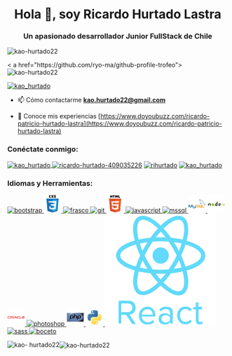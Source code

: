 <h1 align="center">Hola 👋, soy Ricardo Hurtado Lastra</h1>
<h3 align="center">Un apasionado desarrollador Junior FullStack de Chile</h3>

<p align="left"> <img src="https://komarev.com/ghpvc/?username=kao-hurtado22&label=Profile%20views&color=0e75b6&style=flat" alt="kao-hurtado22" /> </p>

<p align="left"> < a href="https://github.com/ryo-ma/github-profile-trofeo"><img src="https://github-perfil-trofeo.vercel.app/?username=kao-hurtado22" alt ="kao-hurtado22" /></a> </p>

<p align="left"> <a href="https://twitter.com/kao_hurtado" target="blank"><img src=" https://img.escudos.io/twitter/follow/kao_hurtado?logo=twitter&style=for-the-badge" alt="kao_hurtado" /></a> </p>

- 📫 Cómo contactarme **kao.hurtado22@gmail.com**

- 📄 Conoce mis experiencias [https://www.doyoubuzz.com/ricardo-patricio-hurtado-lastra](https://www.doyoubuzz.com/ricardo-patricio-hurtado-lastra)

<h3 align="left" ">Conéctate conmigo:</h3>
<p align="left">
<a href="https://twitter.com/kao_hurtado" target="blank"><img align="center" src="https ://raw.githubusercontent.com/rahuldkjain/github-profile-readme-generator/master/src/images/icons/Social/twitter.svg" alt="kao_hurtado" height="30" width="40" /> </a>
<a href="https://linkedin.com/in/ricardo-hurtado-409035226" target="blank"><img align="center" src="https://raw.githubusercontent.com/rahuldkjain/github-profile-readme-generator/master/src/images/icons/Social/linked-in-alt.svg" alt="ricardo-hurtado-409035226" height="30" width="40" / ></a>
<a href="https://fb.com/rihurtado" target="blank"><img align="center" src="https://raw.githubusercontent.com/rahuldkjain/github-profile-readme-generator /master/src/images/icons/Social/facebook.svg" alt="rihurtado" height="30" width="40" /></a>
<a href="https://instagram.com/kao_hurtado " target="en blanco"><img align="center" src="https://raw.githubusercontent.com/rahuldkjain/github-profile-readme-generator/master/src/images/icons/Social/instagram.svg " alt="kao_hurtado" height="30" width="40" /></a>
</p>

<h3 align="left">Idiomas y Herramientas:</h3>
<p align="left"> <a href="https://getbootstrap.com" target="_blank" rel="noreferrer"> <img src="https://raw.githubusercontent.com/devicons/devicon /master/icons/bootstrap/bootstrap-plain-wordmark.svg" alt="bootstrap" width="40" height="40"/> </a> <a href="https://www.w3schools.com /css/" target="_blank" rel="noreferrer"> <img src="https://raw.githubusercontent.com/devicons/devicon/master/icons/css3/css3-original-wordmark.svg" alt= "css3" width="40" height="40"/> </a> <a href="https://flask.palletsprojects.com/" target="_blank" rel="noreferrer"><img src="https://www.vectorlogo.zone/logos/pocoo_flask/pocoo_flask-icon.svg" alt="frasco" width="40" height="40"/> </a> <a href= "https://git-scm.com/" target="_blank" rel="noreferrer"> <img src="https://www.vectorlogo.zone/logos/git-scm/git-scm-icon. svg" alt="git" width="40" height="40"/> </a> <a href="https://www.w3.org/html/" target="_blank" rel="noreferrer "> <img src="https://raw.githubusercontent.com/devicons/devicon/master/icons/html5/html5-original-wordmark.svg" alt="html5" width="40" height="40" /> </a> <a href="https://developer.mozilla.org/en-US/docs/Web/JavaScript" target="_blank" rel="noreferrer"> <img src="https://raw.githubusercontent.com/ devicons/devicon/master/icons/javascript/javascript-original.svg" alt="javascript" width="40" height="40"/> </a> <a href="https://www.microsoft. com/en-us/sql-server" target="_blank" rel="noreferrer"> <img src="https://www.svgrepo.com/show/303229/microsoft-sql-server-logo.svg" alt="mssql" width="40" height="40"/> </a> <a href="https://www.mysql.com/" target="_blank" rel="noreferrer"> <img src="https://raw.githubusercontent.com/devicons/devicon/master/icons/mysql/mysql-original-wordmark.svg" alt="mysql" width="40" height="40"/> </a> <a href="https: //nodejs.org" target="_blank" rel="noreferrer"> <img src="https://raw.githubusercontent.com/devicons/devicon/master/icons/nodejs/nodejs-original-wordmark.svg" alt="nodejs" width="40" height="40"/> </a> <a href="https://www.oracle.com/" target="_blank" rel="noreferrer"> <img src="https://raw.githubusercontent.com/devicons/devicon/master/icons/oracle/oracle-original.svg" alt="oracle" width="40" height="40"/> </a><a href="https://www.photoshop.com/en" target="_blank" rel="noreferrer"> <img src="https://raw.githubusercontent.com/devicons/devicon/master/icons /photoshop/photoshop-line.svg" alt="photoshop" width="40" height="40"/> </a> <a href="https://www.php.net" target="_blank" rel="noreferrer"> <img src="https://raw.githubusercontent.com/devicons/devicon/master/icons/php/php-original.svg" alt="php" width="40" height=" 40"/> </a> <a href="https://www.python.org" target="_blank" rel="noreferrer"> <img src="https://raw.githubusercontent.com/devicons/devicon/master/icons/python/python-original.svg" alt="python" width="40" height="40"/> </a> <a href="https://reactjs. org/" target="_blank" rel="noreferrer"> <img src="https://raw.githubusercontent.com/devicons/devicon/master/icons/react/react-original-wordmark.svg" alt=" reaccionar" ancho="40" altura="40"/> </a> <a href="https://sass-lang.com" target="_blank" rel="noreferrer"> <img src="https ://raw.githubusercontent.com/devicons/devicon/master/icons/sass/sass-original.svg" alt="sass" width="40" height="40"/> </a> <a href="https://www.sketch.com/" target="_blank" rel="noreferrer"> <img src="https://www.vectorlogo.zone/logos/sketchapp/sketchapp-icon.svg " alt="boceto" ancho="40" altura="40"/> </a> </p>

<p><img align="left" src="https://github-readme-stats.vercel.app/api/top-langs?username=kao-hurtado22&show_icons=true&locale=en&layout=compact" alt="kao- hurtado22" /></p>

<p> <img align="center" src="https://github-readme-stats.vercel.app/api?username=kao-hurtado22&show_icons=true&locale=en" alt ="kao-hurtado22" /></p>